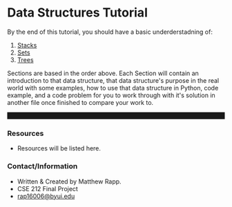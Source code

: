 # Data Structures Tutorial

By the end of this tutorial, you should have a basic underderstadning of:

1. [Stacks](stacks.md)
1. [Sets](sets.md)
1. [Trees](trees.md)

Sections are based in the order above. Each Section will contain an introduction to that data structure, that data structure's purpose in the real world with some examples, how to use that data structure in Python, code example, and a code problem for you to work through with it's solution in another file once finished to compare your work to.

<hr style='border-width: .5px; padding-top: 10px; padding-bottom: 5px;' />

### Resources

- Resources will be listed here.

### Contact/Information

- Written & Created by Matthew Rapp.
- CSE 212 Final Project
- rap16006@byui.edu
